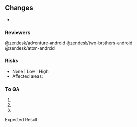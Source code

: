 ## Changes
*

### Reviewers
@zendesk/adventure-android @zendesk/two-brothers-android @zendesk/atom-android

### Risks
* None | Low | High
* Affected areas:

### To QA
1.
2.
3.

Expected Result: